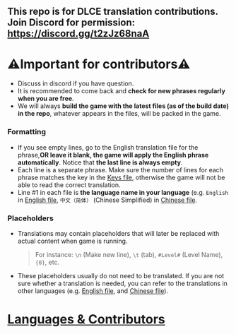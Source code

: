 ## This repo is for DLCE translation contributions. Join Discord for permission: https://discord.gg/t2zJz68naA
# ⚠️Important for contributors⚠️
- Discuss in discord if you have question.
- It is recommended to come back and **check for new phrases regularly when you are free**.
- We will always **build the game with the latest files (as of the build date) in the repo**, whatever appears in the files, will be packed in the game.
### Formatting
- If you see empty lines, go to the English translation file for the phrase,**OR leave it blank, the game will apply the English phrase automatically**. Notice that **the last line is always empty**.
- Each line is a separate phrase. Make sure the number of lines for each phrase matches the key in the [Keys file](/DLLocalization_Keys.txt), otherwise the game will not be able to read the correct translation.
- Line #1 in each file is **the language name in your language** (e.g. `English` in [English file](/DLLocalization_English.txt), `中文（简体）` (Chinese Simplified) in [Chinese file](/DLLocalization_ChineseSimplified.txt).
### Placeholders
- Translations may contain placeholders that will later be replaced with actual content when game is running.
  > For instance: `\n` (Make new line), `\t` (tab), `#Level#` (Level Name), `{0}`, etc.
- These placeholders usually do not need to be translated. If you are not sure whether a translation is needed, you can refer to the translations in other languages (e.g. [English file](/DLLocalization_English.txt), and [Chinese file](/DLLocalization_ChineseSimplified.txt)).
  
# [Languages & Contributors](/Contributors.md)
